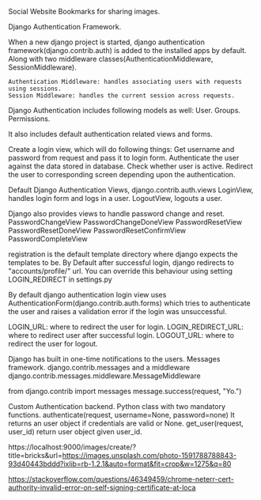 Social Website Bookmarks for sharing images.

Django Authentication Framework.

When a new django project is started, django authentication framework(django.contrib.auth) is added to the installed apps by default. Along with two middleware classes(AuthenticationMiddleware, SessionMiddleware).

    Authentication Middleware: handles associating users with requests using sessions.
    Session Middleware: handles the current session across requests.

Django Authentication includes following models as well:
    User.
    Groups.
    Permissions.

It also includes default authentication related views and forms.

Create a login view, which will do following things:
    Get username and password from request and pass it to login form.
    Authenticate the user against the data stored in database.
    Check whether user is active.
    Redirect the user to corresponding screen depending upon the authentication.

Default Django Authentication Views, django.contrib.auth.views
    LoginView, handles login form and logs in a user.
    LogoutView, logouts a user.

Django also provides views to handle password change and reset.
    PasswordChangeView
    PasswordChangeDoneView
    PasswordResetView
    PasswordResetDoneView
    PasswordResetConfirmView
    PasswordCompleteView

registration is the default template directory where django expects the templates to be.
By Default after successful login, django redirects to "accounts/profile/" url. You can override this behaviour using setting LOGIN_REDIRECT in settings.py

By default django authentication login view uses AuthenticationForm(django.contrib.auth.forms) which tries to authenticate the user and raises a validation error if the login was unsuccessful.

LOGIN_URL: where to redirect the user for login.
LOGIN_REDIRECT_URL: where to redirect user after successful login.
LOGOUT_URL: where to redirect the user for logout.

Django has built in one-time notifications to the users. Messages framework. 
django.contrib.messages and a middleware django.contrib.messages.middleware.MessageMiddleware

from django.contrib import messages
message.success(request, "Yo.")

Custom Authentication backend.
Python class with two mandatory functions.
    authenticate(request, username=None, password=none)
    It returns an user object if credentials are valid or None.
    get_user(request, user_id) return user object given user_id.


https://localhost:9000/images/create/?title=bricks&url=https://images.unsplash.com/photo-1591788788843-93d40443bddd?ixlib=rb-1.2.1&auto=format&fit=crop&w=1275&q=80



https://stackoverflow.com/questions/46349459/chrome-neterr-cert-authority-invalid-error-on-self-signing-certificate-at-loca
